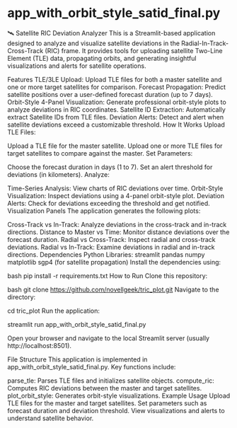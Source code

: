 # app_with_orbit_style_satid_final.py

🛰️ Satellite RIC Deviation Analyzer
This is a Streamlit-based application designed to analyze and visualize satellite deviations in the Radial-In-Track-Cross-Track (RIC) frame. It provides tools for uploading satellite Two-Line Element (TLE) data, propagating orbits, and generating insightful visualizations and alerts for satellite operations.

Features
TLE/3LE Upload: Upload TLE files for both a master satellite and one or more target satellites for comparison.
Forecast Propagation: Predict satellite positions over a user-defined forecast duration (up to 7 days).
Orbit-Style 4-Panel Visualization: Generate professional orbit-style plots to analyze deviations in RIC coordinates.
Satellite ID Extraction: Automatically extract Satellite IDs from TLE files.
Deviation Alerts: Detect and alert when satellite deviations exceed a customizable threshold.
How It Works
Upload TLE Files:

Upload a TLE file for the master satellite.
Upload one or more TLE files for target satellites to compare against the master.
Set Parameters:

Choose the forecast duration in days (1 to 7).
Set an alert threshold for deviations (in kilometers).
Analyze:

Time-Series Analysis: View charts of RIC deviations over time.
Orbit-Style Visualization: Inspect deviations using a 4-panel orbit-style plot.
Deviation Alerts: Check for deviations exceeding the threshold and get notified.
Visualization Panels
The application generates the following plots:

Cross-Track vs In-Track: Analyze deviations in the cross-track and in-track directions.
Distance to Master vs Time: Monitor distance deviations over the forecast duration.
Radial vs Cross-Track: Inspect radial and cross-track deviations.
Radial vs In-Track: Examine deviations in radial and in-track directions.
Dependencies
Python Libraries:
streamlit
pandas
numpy
matplotlib
sgp4 (for satellite propagation)
Install the dependencies using:

bash
pip install -r requirements.txt
How to Run
Clone this repository:

bash
git clone https://github.com/novellgeek/tric_plot.git
Navigate to the directory:


cd tric_plot
Run the application:

streamlit run app_with_orbit_style_satid_final.py

Open your browser and navigate to the local Streamlit server (usually http://localhost:8501).

File Structure
This application is implemented in app_with_orbit_style_satid_final.py. Key functions include:

parse_tle: Parses TLE files and initializes satellite objects.
compute_ric: Computes RIC deviations between the master and target satellites.
plot_orbit_style: Generates orbit-style visualizations.
Example Usage
Upload TLE files for the master and target satellites.
Set parameters such as forecast duration and deviation threshold.
View visualizations and alerts to understand satellite behavior.
